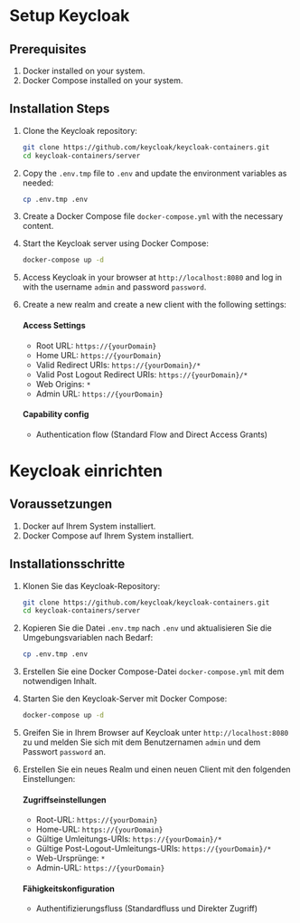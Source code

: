 # Setup Keycloak

## Prerequisites

1. Docker installed on your system.
2. Docker Compose installed on your system.

## Installation Steps

1. Clone the Keycloak repository:
   ```sh
   git clone https://github.com/keycloak/keycloak-containers.git
   cd keycloak-containers/server
   ```

2. Copy the `.env.tmp` file to `.env` and update the environment variables as needed:
   ```sh
   cp .env.tmp .env
   ```

3. Create a Docker Compose file `docker-compose.yml` with the necessary content.

4. Start the Keycloak server using Docker Compose:
   ```sh
   docker-compose up -d
   ```

5. Access Keycloak in your browser at `http://localhost:8080` and log in with the username `admin` and password `password`.

6. Create a new realm and create a new client with the following settings:
   #### Access Settings
    - Root URL: `https://{yourDomain}`
    - Home URL: `https://{yourDomain}`
    - Valid Redirect URIs: `https://{yourDomain}/*`
    - Valid Post Logout Redirect URIs: `https://{yourDomain}/*`
    - Web Origins: `*`
    - Admin URL: `https://{yourDomain}`
   #### Capability config
    - Authentication flow (Standard Flow and Direct Access Grants)



# Keycloak einrichten

## Voraussetzungen

1. Docker auf Ihrem System installiert.
2. Docker Compose auf Ihrem System installiert.

## Installationsschritte

1. Klonen Sie das Keycloak-Repository:
   ```sh
   git clone https://github.com/keycloak/keycloak-containers.git
   cd keycloak-containers/server
   ```

2. Kopieren Sie die Datei `.env.tmp` nach `.env` und aktualisieren Sie die Umgebungsvariablen nach Bedarf:
   ```sh
   cp .env.tmp .env
   ```

3. Erstellen Sie eine Docker Compose-Datei `docker-compose.yml` mit dem notwendigen Inhalt.

4. Starten Sie den Keycloak-Server mit Docker Compose:
   ```sh
   docker-compose up -d
   ```

5. Greifen Sie in Ihrem Browser auf Keycloak unter `http://localhost:8080` zu und melden Sie sich mit dem Benutzernamen `admin` und dem Passwort `password` an.

6. Erstellen Sie ein neues Realm und einen neuen Client mit den folgenden Einstellungen:
   #### Zugriffseinstellungen
    - Root-URL: `https://{yourDomain}`
    - Home-URL: `https://{yourDomain}`
    - Gültige Umleitungs-URIs: `https://{yourDomain}/*`
    - Gültige Post-Logout-Umleitungs-URIs: `https://{yourDomain}/*`
    - Web-Ursprünge: `*`
    - Admin-URL: `https://{yourDomain}`
   #### Fähigkeitskonfiguration
    - Authentifizierungsfluss (Standardfluss und Direkter Zugriff)